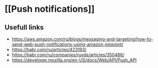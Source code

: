 # [[Push notifications]]

## Usefull links
- https://aws.amazon.com/ru/blogs/messaging-and-targeting/how-to-send-web-push-notifications-using-amazon-pinpoint/
- https://habr.com/ru/articles/423193/
- https://habr.com/ru/companies/ruvds/articles/350486/
- https://developer.mozilla.org/en-US/docs/Web/API/Push_API